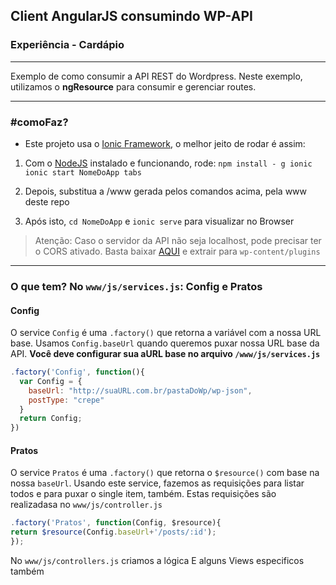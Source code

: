 ## Client AngularJS consumindo WP-API
### Experiência - Cardápio
---
Exemplo de como consumir a API REST do Wordpress. Neste exemplo, utilizamos o **ngResource** para consumir e gerenciar routes.

---
### #comoFaz?
- Este projeto usa o [Ionic Framework](http://ionicframework.com), o melhor jeito de rodar é assim:
1. Com o [NodeJS](http://nodejs.org/) instalado e funcionando, rode: 
`npm install - g ionic`
`ionic start NomeDoApp tabs`

2. Depois, substitua a /www gerada pelos comandos acima, pela www deste repo

3. Após isto, `cd NomeDoApp` e `ionic serve` para visualizar no Browser

> Atenção: Caso o servidor da API não seja localhost, pode precisar ter o CORS ativado. Basta baixar [AQUI](https://github.com/thenbrent/WP-API-CORS) e extrair para `wp-content/plugins`

---
### O que tem? No `www/js/services.js`: **Config** e **Pratos**

#### Config
O service `Config` é uma `.factory()` que retorna a variável com a nossa URL base. Usamos `Config.baseUrl` quando queremos puxar nossa URL base da API. 
**Você deve configurar sua aURL base no arquivo `/www/js/services.js`**
``` Javascript
.factory('Config', function(){ 
  var Config = {
    baseUrl: "http://suaURL.com.br/pastaDoWp/wp-json",
    postType: "crepe"
  }
  return Config;
})
```

#### Pratos
O service `Pratos` é uma `.factory()` que retorna o `$resource()` com base na nossa `baseUrl`. Usando este service, fazemos as requisições para listar todos e para puxar o single item, também. Estas requisições são realizadasa no `www/js/controller.js`

``` Javascript
.factory('Pratos', function(Config, $resource){
return $resource(Config.baseUrl+'/posts/:id');
});
```



No `www/js/controllers.js` criamos a lógica
E alguns Views especificos também